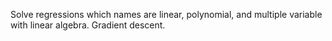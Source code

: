 Solve regressions which names are linear, polynomial, and multiple variable with linear algebra.
Gradient descent. 
